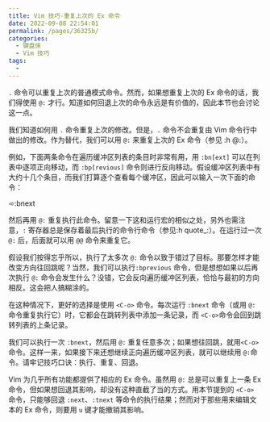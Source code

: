 ```yaml
---
title: Vim 技巧-重复上次的 Ex 命令
date: 2022-09-08 22:54:01
permalink: /pages/36325b/
categories:
  - 键盘侠
  - Vim 技巧
tags:
  -
---
```


`.` 命令可以重复上次的普通模式命令。然而，如果想重复上次的 Ex 命令的话，我们得使用 `@:` 才行。知道如何回退上次的命令永远是有价值的，因此本节也会讨论这一点。

我们知道如何用 `.` 命令重复上次的修改。但是，`.` 命令不会重复由 Vim 命令行中做出的修改。作为替代，我们可以用 `@:` 来重复上次的 Ex 命令（参见 :h @:）。

例如，下面两条命令在遍历缓冲区列表的条目时非常有用，用 `:bn[ext]` 可以在列表中逐项正向移动，而 `:bp[revious]` 命令则进行反向移动。假设缓冲区列表中有大约十几个条目，而我们打算逐个查看每个缓冲区，因此可以输入一次下面的命令：

➾:bnext

然后再用 `@:` 重复执行此命令。留意一下这和运行宏的相似之处，另外也需注意，`:` 寄存器总是保存着最后执行的命令行命令（参见:h quote\_:）。在运行过一次 `@:` 后，后面就可以用 `@@` 命令来重复它。

假设我们按得忘乎所以，执行了太多次 `@:` 命令以致于错过了目标。那要怎样才能改变方向往回跳呢？当然，我们可以执行`:bprevious` 命令，但是想想如果以后再次执行 `@:` 命令会发生什么？没错，它会反向遍历缓冲区列表，恰恰与最初的方向相反。这会把人搞糊涂的。

在这种情况下，更好的选择是使用 `<C-o>` 命令。每次运行 `:bnext` 命令（或用 `@:` 命令重复执行它）时，它都会在跳转列表中添加一条记录，而 `<C-o>`命令会回到跳转列表的上条记录。

我们可以执行一次 `:bnext`，然后用 `@:` 重复任意多次；如果想往回跳，就用`<C-o>` 命令。这样一来，如果接下来还想继续正向遍历缓冲区列表，就可以继续用 `@:`命令。请牢记技巧口诀：执行、重复、回退。

Vim 为几乎所有功能都提供了相应的 Ex 命令。虽然用 `@:` 总是可以重复上一条 Ex 命令，但如果想回退其影响，却没有这种直截了当的方式。用本节提到的 `<C-o>` 命令，只能够回退 `:next`、`:tnext` 等命令的执行结果；然而对于那些用来编辑文本的 Ex 命令，则要用 `u` 键才能撤销其影响。
